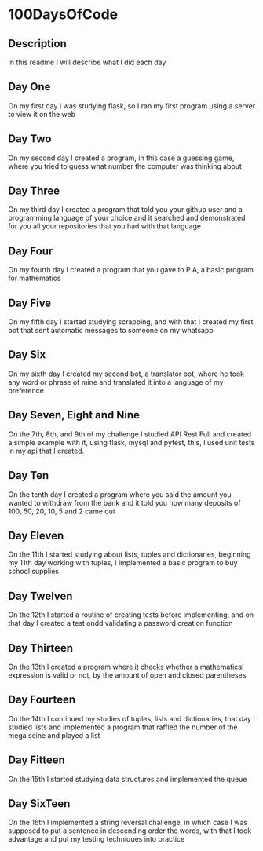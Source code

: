 # 100DaysOfCode
## Description

In this readme I will describe what I did each day

## Day One

On my first day I was studying flask, so I ran my first program using a server to view it on the web

## Day Two

On my second day I created a program, in this case a guessing game, where you tried to guess what number the computer was thinking about

## Day Three

On my third day I created a program that told you your github user and a programming language of your choice and it searched and demonstrated for you all your repositories that you had with that language

## Day Four

On my fourth day I created a program that you gave to P.A, a basic program for mathematics

## Day Five

On my fifth day I started studying scrapping, and with that I created my first bot that sent automatic messages to someone on my whatsapp

## Day Six

On my sixth day I created my second bot, a translator bot, where he took any word or phrase of mine and translated it into a language of my preference

## Day Seven, Eight and Nine

On the 7th, 8th, and 9th of my challenge I studied API Rest Full and created a simple example with it, using flask, mysql and pytest, this, I used unit tests in my api that I created.

## Day Ten

On the tenth day I created a program where you said the amount you wanted to withdraw from the bank and it told you how many deposits of 100, 50, 20, 10, 5 and 2 came out

## Day Eleven

On the 11th I started studying about lists, tuples and dictionaries, beginning my 11th day working with tuples, I implemented a basic program to buy school supplies

## Day Twelven

On the 12th I started a routine of creating tests before implementing, and on that day I created a test ondd validating a password creation function

## Day Thirteen

On the 13th I created a program where it checks whether a mathematical expression is valid or not, by the amount of open and closed parentheses

## Day Fourteen

On the 14th I continued my studies of tuples, lists and dictionaries, that day I studied lists and implemented a program that raffled the number of the mega seine and played a list

## Day Fitteen

On the 15th I started studying data structures and implemented the queue

## Day SixTeen

On the 16th I implemented a string reversal challenge, in which case I was supposed to put a sentence in descending order the words, with that I took advantage and put my testing techniques into practice
